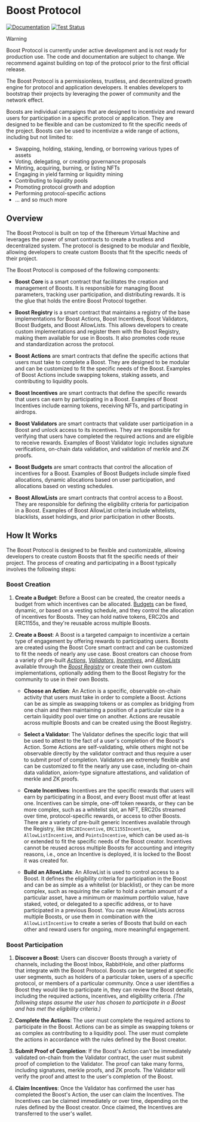 # Boost Protocol

[![Documentation](https://img.shields.io/badge/documentation-gh--pages-blue)](https://rabbitholegg.github.io/boost-protocol/index.html)
[![Test Status](https://github.com/rabbitholegg/boost-protocol/actions/workflows/test.yml/badge.svg?branch=main)](https://github.com/rabbitholegg/boost-protocol/actions/workflows/test.yml)

> [!WARNING]
> Boost Protocol is currently under active development and is not ready for production use. The code and documentation are subject to change. We recommend against building on top of the protocol prior to the first official release.

The Boost Protocol is a permissionless, trustless, and decentralized growth engine for protocol and application developers. It enables developers to bootstrap their projects by leveraging the power of community and the network effect.

Boosts are individual campaigns that are designed to incentivize and reward users for participation in a specific protocol or application. They are designed to be flexible and can be customized to fit the specific needs of the project. Boosts can be used to incentivize a wide range of actions, including but not limited to:

- Swapping, holding, staking, lending, or borrowing various types of assets
- Voting, delegating, or creating governance proposals
- Minting, acquiring, burning, or listing NFTs
- Engaging in yield farming or liquidity mining
- Contributing to liquidity pools
- Promoting protocol growth and adoption
- Performing protocol-specific actions
- ... and so much more

## Overview

The Boost Protocol is built on top of the Ethereum Virtual Machine and leverages the power of smart contracts to create a trustless and decentralized system. The protocol is designed to be modular and flexible, allowing developers to create custom Boosts that fit the specific needs of their project.

The Boost Protocol is composed of the following components:

- **Boost Core** is a smart contract that facilitates the creation and management of Boosts. It is responsible for managing Boost parameters, tracking user participation, and distributing rewards. It is the glue that holds the entire Boost Protocol together.

- **Boost Registry** is a smart contract that maintains a registry of the base implementations for Boost Actions, Boost Incentives, Boost Validators, Boost Budgets, and Boost AllowLists. This allows developers to create custom implementations and register them with the Boost Registry, making them available for use in Boosts. It also promotes code reuse and standardization across the protocol.

- **Boost Actions** are smart contracts that define the specific actions that users must take to complete a Boost. They are designed to be modular and can be customized to fit the specific needs of the Boost. Examples of Boost Actions include swapping tokens, staking assets, and contributing to liquidity pools.

- **Boost Incentives** are smart contracts that define the specific rewards that users can earn by participating in a Boost. Examples of Boost Incentives include earning tokens, receiving NFTs, and participating in airdrops.

- **Boost Validators** are smart contracts that validate user participation in a Boost and unlock access to its incentives. They are responsible for verifying that users have completed the required actions and are eligible to receive rewards. Examples of Boost Validator logic includes signature verifications, on-chain data validation, and validation of merkle and ZK proofs.

- **Boost Budgets** are smart contracts that control the allocation of incentives for a Boost. Examples of Boost Budgets include simple fixed allocations, dynamic allocations based on user participation, and allocations based on vesting schedules.

- **Boost AllowLists** are smart contracts that control access to a Boost. They are responsible for defining the eligibility criteria for participation in a Boost. Examples of Boost AllowList criteria include whitelists, blacklists, asset holdings, and prior participation in other Boosts.

## How It Works

The Boost Protocol is designed to be flexible and customizable, allowing developers to create custom Boosts that fit the specific needs of their project. The process of creating and participating in a Boost typically involves the following steps:

### Boost Creation

1. **Create a Budget**: Before a Boost can be created, the creator needs a budget from which incentives can be allocated. [Budgets](https://rabbitholegg.github.io/boost-protocol/src/budgets/index.html) can be fixed, dynamic, or based on a vesting schedule, and they control the allocation of incentives for Boosts. They can hold native tokens, ERC20s and ERC1155s, and they're reusable across multiple Boosts.

2. **Create a Boost**: A Boost is a targeted campaign to incentivize a certain type of engagement by offering rewards to participating users. Boosts are created using the Boost Core smart contract and can be customized to fit the needs of nearly any use case. Boost creators can choose from a variety of pre-built [*Actions*](https://rabbitholegg.github.io/boost-protocol/src/actions/index.html), [*Validators*](https://rabbitholegg.github.io/boost-protocol/src/validators/index.html), [*Incentives*](https://rabbitholegg.github.io/boost-protocol/src/incentives/index.html), and [*AllowLists*](https://rabbitholegg.github.io/boost-protocol/src/allowlists/index.html) available through the [*Boost Registry*](https://rabbitholegg.github.io/boost-protocol/src/BoostRegistry.sol/contract.BoostRegistry.html) or create their own custom implementations, optionally adding them to the Boost Registry for the community to use in their own Boosts.

    - **Choose an Action**: An Action is a specific, observable on-chain activity that users must take in order to complete a Boost. Actions can be as simple as swapping tokens or as complex as bridging from one chain and then maintaining a position of a particular size in a certain liquidity pool over time on another. Actions are reusable across multiple Boosts and can be created using the Boost Registry.

    - **Select a Validator**: The Validator defines the specific logic that will be used to attest to the fact of a user's completion of the Boost's Action. Some Actions are self-validating, while others might not be observable directly by the validator contract and thus require a user to submit proof of completion. Validators are extremely flexible and can be customized to fit the nearly any use case, including on-chain data validation, axiom-type signature attestations, and validation of merkle and ZK proofs.

    - **Create Incentives**: Incentives are the specific rewards that users will earn by participating in a Boost, and every Boost must offer at least one. Incentives can be simple, one-off token rewards, or they can be more complex, such as a whitelist slot, an NFT, ERC20s streamed over time, protocol-specific rewards, or access to other Boosts. There are a variety of pre-built generic Incentives available through the Registry, like `ERC20Incentive`, `ERC1155Incentive`, `AllowListIncentive`, and `PointsIncentive`, which can be used as-is or extended to fit the specific needs of the Boost creator. Incentives cannot be reused across multiple Boosts for accounting and integrity reasons, i.e., once an Incentive is deployed, it is locked to the Boost it was created for.

    - **Build an AllowLists**: An AllowList is used to control access to a Boost. It defines the eligibility criteria for participation in the Boost and can be as simple as a whitelist (or blacklist), or they can be more complex, such as requiring the caller to hold a certain amount of a particular asset, have a minimum or maximum portfolio value, have staked, voted, or delegated to a specific address, or to have participated in a previous Boost. You can reuse AllowLists across multiple Boosts, or use them in combination with the `AllowListIncentive` to create a series of Boosts that build on each other and reward users for ongoing, more meaningful engagement.

### Boost Participation

1. **Discover a Boost**: Users can discover Boosts through a variety of channels, including the Boost Inbox, RabbitHole, and other platforms that integrate with the Boost Protocol. Boosts can be targeted at specific user segments, such as holders of a particular token, users of a specific protocol, or members of a particular community. Once a user identifies a Boost they would like to participate in, they can review the Boost details, including the required actions, incentives, and eligibility criteria. *(The following steps assume the user has chosen to participate in a Boost and has met the eligibility criteria.)*

2. **Complete the Actions**: The user must complete the required actions to participate in the Boost. Actions can be as simple as swapping tokens or as complex as contributing to a liquidity pool. The user must complete the actions in accordance with the rules defined by the Boost creator.

3. **Submit Proof of Completion**: If the Boost's Action can't be immediately validated on-chain from the Validator contract, the user must submit proof of completion to the Validator. The proof can take many forms, including signatures, merkle proofs, and ZK proofs. The Validator will verify the proof and attest to the user's completion of the Boost.

4. **Claim Incentives**: Once the Validator has confirmed the user has completed the Boost's Action, the user can claim the Incentives. The Incentives can be claimed immediately or over time, depending on the rules defined by the Boost creator. Once claimed, the Incentives are transferred to the user's wallet.
